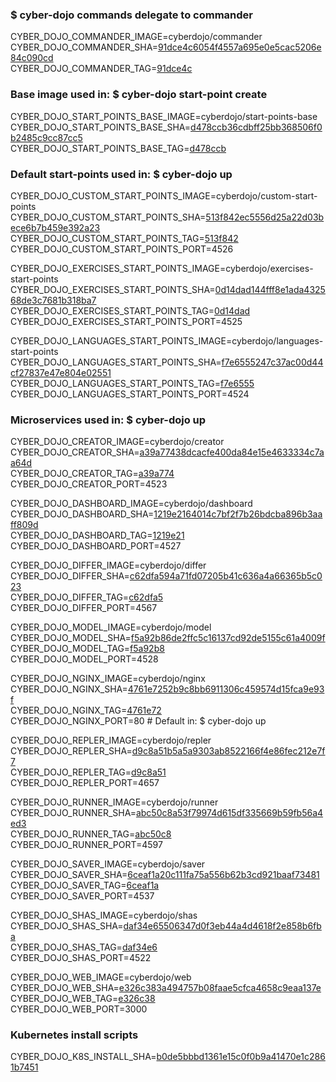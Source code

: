 ### $ cyber-dojo commands delegate to commander

CYBER_DOJO_COMMANDER_IMAGE=cyberdojo/commander  
CYBER_DOJO_COMMANDER_SHA=[91dce4c6054f4557a695e0e5cac5206e84c090cd](https://github.com/cyber-dojo/commander/commit/91dce4c6054f4557a695e0e5cac5206e84c090cd)  
CYBER_DOJO_COMMANDER_TAG=[91dce4c](https://hub.docker.com/layers/cyberdojo/commander/91dce4c/images/sha256-5a523e4bf41aea1ab04d10ef8d315e520e21d148dcea354be52492b5b947ab3b)  

### Base image used in: $ cyber-dojo start-point create

CYBER_DOJO_START_POINTS_BASE_IMAGE=cyberdojo/start-points-base  
CYBER_DOJO_START_POINTS_BASE_SHA=[d478ccb36cdbff25bb368506f0b2485c9cc87cc5](https://github.com/cyber-dojo/start-points-base/commit/d478ccb36cdbff25bb368506f0b2485c9cc87cc5)  
CYBER_DOJO_START_POINTS_BASE_TAG=[d478ccb](https://hub.docker.com/layers/cyberdojo/start-points-base/d478ccb/images/sha256-402adefd8be573b4b0eead68436c2958e957df173c365e03c55bec5b0d3fd87e)  

### Default start-points used in: $ cyber-dojo up

CYBER_DOJO_CUSTOM_START_POINTS_IMAGE=cyberdojo/custom-start-points  
CYBER_DOJO_CUSTOM_START_POINTS_SHA=[513f842ec5556d25a22d03bece6b7b459e392a23](https://github.com/cyber-dojo/custom-start-points/commit/513f842ec5556d25a22d03bece6b7b459e392a23)  
CYBER_DOJO_CUSTOM_START_POINTS_TAG=[513f842](https://hub.docker.com/layers/cyberdojo/custom-start-points/513f842/images/sha256-72850dea2761e2159e3df40d2884ab82202e320f3ba32cce853ab0baac445e97)  
CYBER_DOJO_CUSTOM_START_POINTS_PORT=4526

CYBER_DOJO_EXERCISES_START_POINTS_IMAGE=cyberdojo/exercises-start-points  
CYBER_DOJO_EXERCISES_START_POINTS_SHA=[0d14dad144fff8e1ada432568de3c7681b318ba7](https://github.com/cyber-dojo/exercises-start-points/commit/0d14dad144fff8e1ada432568de3c7681b318ba7)  
CYBER_DOJO_EXERCISES_START_POINTS_TAG=[0d14dad](https://hub.docker.com/layers/cyberdojo/exercises-start-points/0d14dad/images/sha256-d516255496ca4baad50e5930d04ccbe5c98d9adccd326f7cb08261717540507e)  
CYBER_DOJO_EXERCISES_START_POINTS_PORT=4525

CYBER_DOJO_LANGUAGES_START_POINTS_IMAGE=cyberdojo/languages-start-points  
CYBER_DOJO_LANGUAGES_START_POINTS_SHA=[f7e6555247c37ac00d44cf27837e47e804e02551](https://github.com/cyber-dojo/languages-start-points/commit/f7e6555247c37ac00d44cf27837e47e804e02551)  
CYBER_DOJO_LANGUAGES_START_POINTS_TAG=[f7e6555](https://hub.docker.com/layers/cyberdojo/languages-start-points/f7e6555/images/sha256-f808cfaf557e6267dd6e493c9e557ad9408ae97716755136e9c6a546432a4da7)  
CYBER_DOJO_LANGUAGES_START_POINTS_PORT=4524

### Microservices used in: $ cyber-dojo up

CYBER_DOJO_CREATOR_IMAGE=cyberdojo/creator  
CYBER_DOJO_CREATOR_SHA=[a39a77438dcacfe400da84e15e4633334c7aa64d](https://github.com/cyber-dojo/creator/commit/a39a77438dcacfe400da84e15e4633334c7aa64d)  
CYBER_DOJO_CREATOR_TAG=[a39a774](https://hub.docker.com/layers/cyberdojo/creator/a39a774/images/sha256-93d770a05bb10fb4fffbce0e2509a5137af1148e75d7676f5f42f978c127eaad)  
CYBER_DOJO_CREATOR_PORT=4523

CYBER_DOJO_DASHBOARD_IMAGE=cyberdojo/dashboard  
CYBER_DOJO_DASHBOARD_SHA=[1219e2164014c7bf2f7b26bdcba896b3aaff809d](https://github.com/cyber-dojo/dashboard/commit/1219e2164014c7bf2f7b26bdcba896b3aaff809d)  
CYBER_DOJO_DASHBOARD_TAG=[1219e21](https://hub.docker.com/layers/cyberdojo/dashboard/1219e21/images/sha256-fba77bc468b6627f5a9ff3e63aa1931f5620f5b90a455db66f53f18e407d36f3)  
CYBER_DOJO_DASHBOARD_PORT=4527

CYBER_DOJO_DIFFER_IMAGE=cyberdojo/differ  
CYBER_DOJO_DIFFER_SHA=[c62dfa594a71fd07205b41c636a4a66365b5c023](https://github.com/cyber-dojo/differ/commit/c62dfa594a71fd07205b41c636a4a66365b5c023)  
CYBER_DOJO_DIFFER_TAG=[c62dfa5](https://hub.docker.com/layers/cyberdojo/differ/c62dfa5/images/sha256-f4d6f313190029b56af948a20b0c2b8cd47337c1c2f3a0a38bde015dd7ce061d)  
CYBER_DOJO_DIFFER_PORT=4567

CYBER_DOJO_MODEL_IMAGE=cyberdojo/model  
CYBER_DOJO_MODEL_SHA=[f5a92b86de2ffc5c16137cd92de5155c61a4009f](https://github.com/cyber-dojo/model/commit/f5a92b86de2ffc5c16137cd92de5155c61a4009f)  
CYBER_DOJO_MODEL_TAG=[f5a92b8](https://hub.docker.com/layers/cyberdojo/model/f5a92b8/images/sha256-12c28688385df1df705636ea0a3d5a7c82450ce0d2680e82171dba46d730d219)  
CYBER_DOJO_MODEL_PORT=4528

CYBER_DOJO_NGINX_IMAGE=cyberdojo/nginx  
CYBER_DOJO_NGINX_SHA=[4761e7252b9c8bb6911306c459574d15fca9e93f](https://github.com/cyber-dojo/nginx/commit/4761e7252b9c8bb6911306c459574d15fca9e93f)  
CYBER_DOJO_NGINX_TAG=[4761e72](https://hub.docker.com/layers/cyberdojo/nginx/4761e72/images/sha256-9705d6ac4d2d62de861d28df91dafadc900af85abddc974dd9bf473d914ad488)  
CYBER_DOJO_NGINX_PORT=80 # Default in: $ cyber-dojo up

CYBER_DOJO_REPLER_IMAGE=cyberdojo/repler  
CYBER_DOJO_REPLER_SHA=[d9c8a51b5a5a9303ab8522166f4e86fec212e7f7](https://github.com/cyber-dojo/repler/commit/d9c8a51b5a5a9303ab8522166f4e86fec212e7f7)  
CYBER_DOJO_REPLER_TAG=[d9c8a51](https://hub.docker.com/layers/cyberdojo/repler/d9c8a51/images/sha256-87273073e7bb095335e46ec206897a73e9df0c330fc57b5b4c56d2580038c34f)  
CYBER_DOJO_REPLER_PORT=4657

CYBER_DOJO_RUNNER_IMAGE=cyberdojo/runner  
CYBER_DOJO_RUNNER_SHA=[abc50c8a53f79974d615df335669b59fb56a4ed3](https://github.com/cyber-dojo/runner/commit/abc50c8a53f79974d615df335669b59fb56a4ed3)  
CYBER_DOJO_RUNNER_TAG=[abc50c8](https://hub.docker.com/layers/cyberdojo/runner/abc50c8/images/sha256-0f940d3a0e6424d5561e13eda550781e85b9a04609be20d4838975fcd286862e)  
CYBER_DOJO_RUNNER_PORT=4597

CYBER_DOJO_SAVER_IMAGE=cyberdojo/saver  
CYBER_DOJO_SAVER_SHA=[6ceaf1a20c111fa75a556b62b3cd921baaf73481](https://github.com/cyber-dojo/saver/commit/6ceaf1a20c111fa75a556b62b3cd921baaf73481)  
CYBER_DOJO_SAVER_TAG=[6ceaf1a](https://hub.docker.com/layers/cyberdojo/saver/6ceaf1a/images/sha256-44c801cb492d1457c51beaf2b11aee59371fc5c25bf32085a3876d3e21c202f1)  
CYBER_DOJO_SAVER_PORT=4537

CYBER_DOJO_SHAS_IMAGE=cyberdojo/shas  
CYBER_DOJO_SHAS_SHA=[daf34e65506347d0f3eb44a4d4618f2e858b6fba](https://github.com/cyber-dojo/shas/commit/daf34e65506347d0f3eb44a4d4618f2e858b6fba)  
CYBER_DOJO_SHAS_TAG=[daf34e6](https://hub.docker.com/layers/cyberdojo/shas/daf34e6/images/sha256-1154a780cb5ce9addd8ac4e33b440ca2eeb924499f1aab83e097cc16d894e073)  
CYBER_DOJO_SHAS_PORT=4522

CYBER_DOJO_WEB_IMAGE=cyberdojo/web  
CYBER_DOJO_WEB_SHA=[e326c383a494757b08faae5cfca4658c9eaa137e](https://github.com/cyber-dojo/web/commit/e326c383a494757b08faae5cfca4658c9eaa137e)  
CYBER_DOJO_WEB_TAG=[e326c38](https://hub.docker.com/layers/cyberdojo/web/e326c38/images/sha256-51ed0c30c7202558735b79f5342d21e326f97bc0ea4d6c186a496952c31e1bcd)  
CYBER_DOJO_WEB_PORT=3000

### Kubernetes install scripts
CYBER_DOJO_K8S_INSTALL_SHA=[b0de5bbbd1361e15c0f0b9a41470e1c2861b7451](https://github.com/cyber-dojo/k8s-install/commit/b0de5bbbd1361e15c0f0b9a41470e1c2861b7451)  
